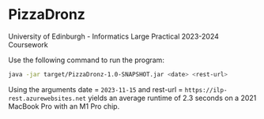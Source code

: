 # PizzaDronz

University of Edinburgh - Informatics Large Practical 2023-2024 Coursework

Use the following command to run the program:

```bash
java -jar target/PizzaDronz-1.0-SNAPSHOT.jar <date> <rest-url>
```

Using the arguments date = `2023-11-15` and rest-url = `https://ilp-rest.azurewebsites.net` yields an average
runtime of 2.3 seconds on a 2021 MacBook Pro with an M1 Pro chip.